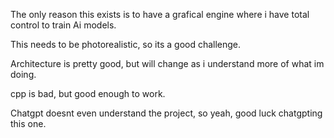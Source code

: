 The only reason this exists is to have a grafical engine where i have total control to train Ai models.

This needs to be photorealistic, so its a good challenge.

Architecture is pretty good, but will change as i understand more of what im doing.

cpp is bad, but good enough to work. 

Chatgpt doesnt even understand the project, so yeah, good luck chatgpting this one.
